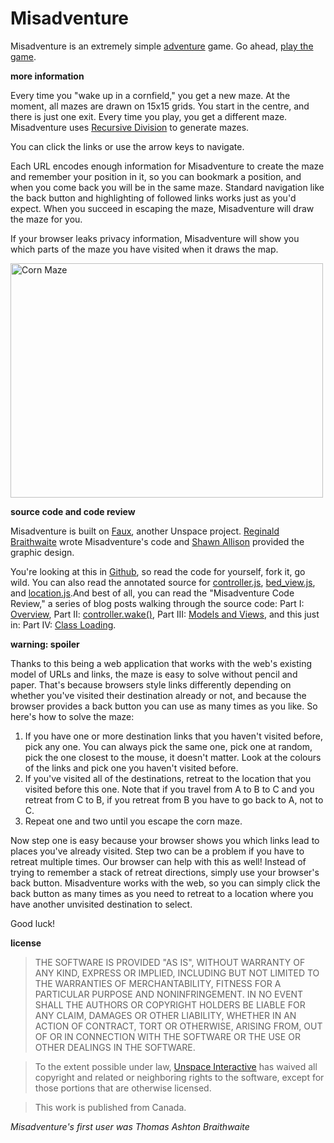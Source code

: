 Misadventure
===

Misadventure is an extremely simple [adventure][a] game. Go ahead, [play the game][play].

**more information**

Every time you "wake up in a cornfield," you get a new maze. At the moment, all mazes are drawn on 15x15 grids. You start in the centre, and there is just one exit. Every time you play, you get a different maze. Misadventure uses [Recursive Division][r] to generate mazes.

You can click the links or use the arrow keys to navigate.

Each URL encodes enough information for Misadventure to create the maze and remember your position in it, so you can bookmark a position, and when you come back you will be in the same maze. Standard navigation like the back button and highlighting of followed links works just as you'd expect. When you succeed in escaping the maze, Misadventure will draw the maze for you.

If your browser leaks privacy information, Misadventure will show you which parts of the maze you have visited when it draws the map.

<a href="http://www.flickr.com/photos/vkareh/2997275679/" title="Corn Maze by vkareh, on Flickr"><img src="http://farm4.static.flickr.com/3205/2997275679_9ff3cfd478.jpg" width="500" height="375" alt="Corn Maze" /></a>

**source code and code review**

Misadventure is built on [Faux][f], another Unspace project. [Reginald Braithwaite][rb] wrote Misadventure's code and [Shawn Allison][s] provided the graphic design.

You're looking at this in [Github][source], so read the code for yourself, fork it, go wild. You can also read the annotated source for [controller.js][cjs], [bed_view.js][bvjs], and [location.js][ljs].And best of all, you can read the "Misadventure Code Review," a series of blog posts walking through the source code: Part I: [Overview][pi], Part II: [controller.wake()][pii], Part III: [Models and Views][piii], and this just in: Part IV: [Class Loading][piv].

**warning: spoiler**

Thanks to this being a web application that works with the web's existing model of URLs and links, the maze is easy to solve without pencil and paper. That's because browsers style links differently depending on whether you've visited their destination already or not, and because the browser provides a back button you can use as many times as you like. So here's how to solve the maze:

1. If you have one or more destination links that you haven't visited before, pick any one. You can always pick the same one, pick one at random, pick the one closest to the mouse, it doesn't matter. Look at the colours of the links and pick one you haven't visited before.
2. If you've visited all of the destinations, retreat to the location that you visited before this one. Note that if you travel from A to B to C and you retreat from C to B, if you retreat from B you have to go back to A, not to C.
3. Repeat one and two until you escape the corn maze.

Now step one is easy because your browser shows you which links lead to places you've already visited. Step two can be a problem if you have to retreat multiple times. Our browser can help with this as well! Instead of trying to remember a stack of retreat directions, simply use your browser's back button. Misadventure works with the web, so you can simply click the back button as many times as you need to retreat to a location where you have another unvisited destination to select.

Good luck!

**license**

> THE SOFTWARE IS PROVIDED "AS IS", WITHOUT WARRANTY OF ANY KIND, EXPRESS OR
IMPLIED, INCLUDING BUT NOT LIMITED TO THE WARRANTIES OF MERCHANTABILITY,
FITNESS FOR A PARTICULAR PURPOSE AND NONINFRINGEMENT. IN NO EVENT SHALL THE
AUTHORS OR COPYRIGHT HOLDERS BE LIABLE FOR ANY CLAIM, DAMAGES OR OTHER
LIABILITY, WHETHER IN AN ACTION OF CONTRACT, TORT OR OTHERWISE, ARISING FROM,
OUT OF OR IN CONNECTION WITH THE SOFTWARE OR THE USE OR OTHER DEALINGS IN
THE SOFTWARE.

> To the extent possible under law, [Unspace Interactive][ui] has waived all copyright 
and related or neighboring rights to the software, except for those portions
that are otherwise licensed.

> This work is published from Canada.

*Misadventure's first user was Thomas Ashton Braithwaite*

[a]: http://www.digitalhumanities.org/dhq/vol/001/2/000009/000009.html
[f]: https://github.com/unspace/faux
[play]: http://unspace.github.com/faux/examples/misadventure/
[r]: http://weblog.jamisbuck.org/2011/1/12/maze-generation-recursive-division-algorithm
[j]: http://weblog.jamisbuck.org/
[rb]: http://reginald.braythwayt.com
[source]: http://github.com/unspace/faux/tree/master/examples/misadventure
[docco]: https://github.com/raganwald/homoiconic/blob/master/2010/11/docco.md "A new way to think about programs"
[cjs]: http://unspace.github.com/faux/examples/misadventure/docs/controller.html
[bvjs]: http://unspace.github.com/faux/examples/misadventure/docs/bed_view.html
[ljs]: http://unspace.github.com/faux/examples/misadventure/docs/location.html
[s]: http://yayinternets.com/
[ui]: http://unspace.ca
[pi]: http://github.com/raganwald/homoiconic/tree/master/2011/01/misadventure_part_i.md#readme
[pii]: http://github.com/raganwald/homoiconic/tree/master/2011/01/misadventure_part_ii.md#readme
[piii]: http://github.com/raganwald/homoiconic/tree/master/2011/01/misadventure_part_iii.md#readme
[piv]: http://github.com/raganwald/homoiconic/tree/master/2011/02/misadventure_part_iv.md#readme